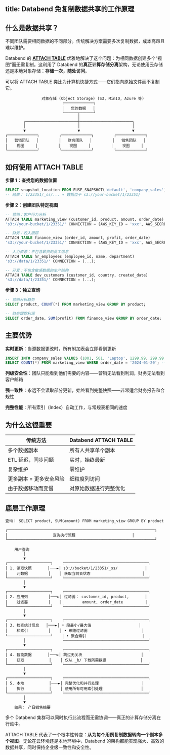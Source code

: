 title: Databend 免复制数据共享的工作原理
---

## 什么是数据共享？

不同团队需要相同数据的不同部分。传统解决方案需要多次复制数据，成本高昂且难以维护。

Databend 的 **[ATTACH TABLE](/sql/sql-commands/ddl/table/attach-table)** 优雅地解决了这个问题：为相同数据创建多个“视图”而无需复制。这利用了 Databend 的**真正计算存储分离**架构，无论使用云存储还是本地对象存储：**存储一次，随处访问**。

可以将 ATTACH TABLE 类比为计算机快捷方式——它们指向原始文件而不复制它。

```
                对象存储 (Object Storage) (S3, MinIO, Azure 等)
                         ┌─────────────┐
                         │   您的数据   │
                         └──────┬──────┘
                                │
        ┌───────────────────────┼───────────────────────┐
        │                       │                       │
        ▼                       ▼                       ▼
┌─────────────┐         ┌─────────────┐         ┌─────────────┐
│   营销团队   │         │   财务团队   │         │   销售团队   │
│    视图     │         │    视图     │         │    视图     │
└─────────────┘         └─────────────┘         └─────────────┘
```

## 如何使用 ATTACH TABLE

**步骤 1：查找您的数据位置**
```sql
SELECT snapshot_location FROM FUSE_SNAPSHOT('default', 'company_sales');
-- 结果： 1/23351/_ss/... → 数据位于 s3://your-bucket/1/23351/
```

**步骤 2：创建团队特定视图**
```sql
-- 营销：客户行为分析
ATTACH TABLE marketing_view (customer_id, product, amount, order_date) 
's3://your-bucket/1/23351/' CONNECTION = (AWS_KEY_ID = 'xxx', AWS_SECRET_KEY = 'yyy');

-- 财务：收入跟踪
ATTACH TABLE finance_view (order_id, amount, profit, order_date) 
's3://your-bucket/1/23351/' CONNECTION = (AWS_KEY_ID = 'xxx', AWS_SECRET_KEY = 'yyy');

-- 人力资源：不包含薪资的员工信息
ATTACH TABLE hr_employees (employee_id, name, department) 
's3://data/1/23351/' CONNECTION = (...);

-- 开发：不包含敏感数据的生产结构
ATTACH TABLE dev_customers (customer_id, country, created_date) 
's3://data/1/23351/' CONNECTION = (...);
```

**步骤 3：独立查询**
```sql
-- 营销分析趋势
SELECT product, COUNT(*) FROM marketing_view GROUP BY product;

-- 财务跟踪利润
SELECT order_date, SUM(profit) FROM finance_view GROUP BY order_date;
```

## 主要优势

**实时更新**：当源数据更改时，所有附加表会立即看到更新
```sql
INSERT INTO company_sales VALUES (1001, 501, 'Laptop', 1299.99, 299.99, 'user@email.com', '2024-01-20');
SELECT COUNT(*) FROM marketing_view WHERE order_date = '2024-01-20'; -- 返回： 1
```

**列级安全性**：团队只能看到他们需要的内容——营销无法看到利润，财务无法看到客户邮箱

**强一致性**：永远不会读取部分更新，始终看到完整快照——非常适合财务报告和合规性

**完整性能**：所有索引（Index）自动工作，与常规表相同的速度

## 为什么这很重要

| 传统方法 | Databend ATTACH TABLE |
|---------|----------------------|
| 多个数据副本 | 所有人共享单个副本 |
| ETL 延迟，同步问题 | 实时，始终最新 |
| 复杂维护 | 零维护 |
| 更多副本 = 更多安全风险 | 细粒度列访问 |
| 由于数据移动而变慢 | 对原始数据进行完整优化 |

## 底层工作原理

```
查询： SELECT product, SUM(amount) FROM marketing_view GROUP BY product

┌─────────────────────────────────────────────────────────────────┐
│                    查询执行流程                         │
└─────────────────────────────────────────────────────────────────┘

    用户查询
        │
        ▼
┌───────────────────┐    ┌─────────────────────────────────────┐
│ 1. 读取快照       │───►│ s3://bucket/1/23351/_ss/            │
│    元数据         │    │ 获取当前表状态                       │
└───────────────────┘    └─────────────────────────────────────┘
        │
        ▼
┌───────────────────┐    ┌─────────────────────────────────────┐
│ 2. 应用列         │───►│ 过滤器： customer_id, product,       │
│    过滤器         │    │         amount, order_date          │
└───────────────────┘    └─────────────────────────────────────┘
        │
        ▼
┌───────────────────┐    ┌─────────────────────────────────────┐
│ 3. 检查统计信息   │───►│ • 段最小/最大值                     │
│    和索引         │    │ • 布隆过滤器                        │
└───────────────────┘    │ • 聚合索引                         │
        │                └─────────────────────────────────────┘
        ▼
┌───────────────────┐    ┌─────────────────────────────────────┐
│ 4. 智能数据       │───►│ 跳过无关块                          │
│    获取           │    │ 仅从 _b/ 下载所需数据               │
└───────────────────┘    └─────────────────────────────────────┘
        │
        ▼
┌───────────────────┐    ┌─────────────────────────────────────┐
│ 5. 本地           │───►│ 完整优化和并行处理                   │
│    执行           │    │ 使用所有可用索引处理                 │
└───────────────────┘    └─────────────────────────────────────┘
        │
        ▼
    结果： 产品销售摘要
```

多个 Databend 集群可以同时执行此流程而无需协调——真正的计算存储分离在行动中。

ATTACH TABLE 代表了一个根本性转变：**从为每个用例复制数据转向一个副本多个视图**。无论在云环境还是本地环境中，Databend 的架构都能实现强大、高效的数据共享，同时保持企业级一致性和安全性。
